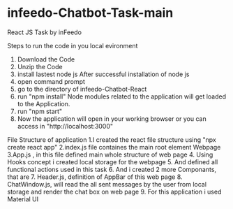 # infeedo-Chatbot-Task-main
 React JS Task by inFeedo
 
 Steps to run the code in you local evironment
 1. Download the Code
 2. Unzip the Code
 3. install lastest node js 
 After successful installation of node js
 4. open command prompt
 5. go to the directory of infeedo-Chatbot-React
 6. run "npm install"
 Node modules related to the application will get loaded to the Application. 
 7. run "npm start"
 8. Now the application will open in your working browser or you can access in "http://localhost:3000"
 
 File Structure of application
 1.I created the react file structure using "npx create react app"
 2.index.js file containes the main root element Webpage
 3.App.js , in this file defined main whole structure of web page
 4. Using Hooks concept i created local storage for the webpage
 5. And defined all functional actions used in this task
 6. And i created 2 more Componants, that are
 7. Header.js, definition of AppBar of this web page
 8. ChatWindow.js, will read the all sent messages by the user from local storage and render the chat box on web page
 9. For this application i used Material UI
